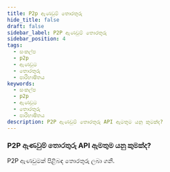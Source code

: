 ```yaml
---
title: P2p ඇණවුම් තොරතුරු
hide_title: false
draft: false
sidebar_label: P2P ඇණවුම් තොරතුරු
sidebar_position: 4
tags:
  - සංකල්ප
  - p2p
  - ඇණවුම
  - තොරතුරු
  - පාරිභාෂිතය
keywords:
  - සංකල්ප
  - p2p
  - ඇණවුම
  - තොරතුරු
  - පාරිභාෂිතය
description: P2P ඇණවුම් තොරතුරු API ඇමතුම යනු කුමක්ද?
---
```


### P2P ඇණවුම් තොරතුරු API ඇමතුම යනු කුමක්ද?

P2P ඇණවුමක් පිළිබඳ තොරතුරු ලබා ගනී.
